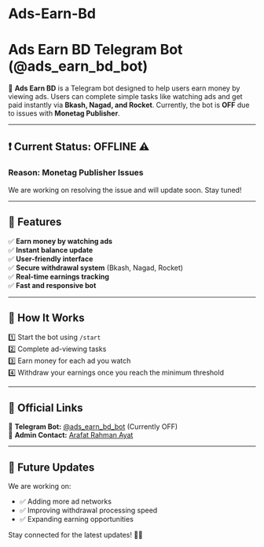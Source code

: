 # Ads-Earn-Bd
# Ads Earn BD Telegram Bot (@ads_earn_bd_bot)

🚀 **Ads Earn BD** is a Telegram bot designed to help users earn money by viewing ads. Users can complete simple tasks like watching ads and get paid instantly via **Bkash, Nagad, and Rocket**. Currently, the bot is **OFF** due to issues with **Monetag Publisher**.

---

## ❗ Current Status: **OFFLINE** ⚠️
### Reason: Monetag Publisher Issues

We are working on resolving the issue and will update soon. Stay tuned!

---

## 🌟 Features
✅ **Earn money by watching ads**  
✅ **Instant balance update**  
✅ **User-friendly interface**  
✅ **Secure withdrawal system** (Bkash, Nagad, Rocket)  
✅ **Real-time earnings tracking**  
✅ **Fast and responsive bot**  

---

## 📌 How It Works
1️⃣ Start the bot using `/start`  
2️⃣ Complete ad-viewing tasks  
3️⃣ Earn money for each ad you watch  
4️⃣ Withdraw your earnings once you reach the minimum threshold  

---

## 🔗 Official Links
📢 **Telegram Bot:** [@ads_earn_bd_bot](https://t.me/ads_earn_bd_bot) (Currently OFF)  
📌 **Admin Contact:** [Arafat Rahman Ayat](mailto:ayatofficial88@gmail.com)  

---

## 🚀 Future Updates
We are working on:
- ✅ Adding more ad networks
- ✅ Improving withdrawal processing speed
- ✅ Expanding earning opportunities

Stay connected for the latest updates! 🚀🔥

